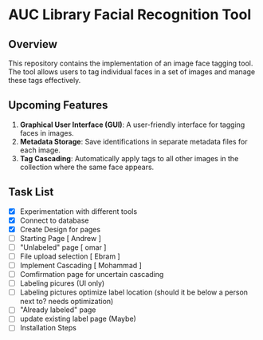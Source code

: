# AUC Library Facial Recognition Tool

## Overview

This repository contains the implementation of an image face tagging tool. The tool allows users to tag individual faces in a set of images and manage these tags effectively.

## Upcoming Features

1. **Graphical User Interface (GUI)**: A user-friendly interface for tagging faces in images.
2. **Metadata Storage**: Save identifications in separate metadata files for each image.
3. **Tag Cascading**: Automatically apply tags to all other images in the collection where the same face appears.

## Task List

- [x] Experimentation with different tools
- [x] Connect to database
- [x] Create Design for pages
- [ ] Starting Page [ Andrew ]
- [ ] "Unlabeled" page [ omar ]
- [ ] File upload selection [ Ebram ]
- [ ] Implement Cascading   [ Mohammad ]
- [ ] Comfirmation page for uncertain cascading
- [ ] Labeling picures (UI only)
- [ ] Labeling pictures optimize label location (should it be below a person next to? needs optimization)
- [ ] "Already labeled" page
- [ ] update existing label page (Maybe) 
- [ ] Installation Steps

